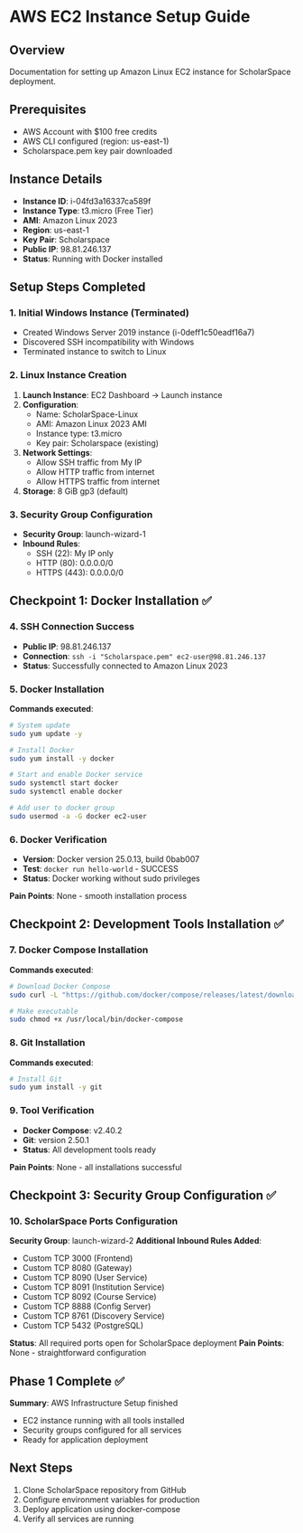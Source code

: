 # AWS EC2 Instance Setup Guide

## Overview
Documentation for setting up Amazon Linux EC2 instance for ScholarSpace deployment.

## Prerequisites
- AWS Account with $100 free credits
- AWS CLI configured (region: us-east-1)
- Scholarspace.pem key pair downloaded

## Instance Details
- **Instance ID**: i-04fd3a16337ca589f
- **Instance Type**: t3.micro (Free Tier)
- **AMI**: Amazon Linux 2023
- **Region**: us-east-1
- **Key Pair**: Scholarspace
- **Public IP**: 98.81.246.137
- **Status**: Running with Docker installed

## Setup Steps Completed

### 1. Initial Windows Instance (Terminated)
- Created Windows Server 2019 instance (i-0deff1c50eadf16a7)
- Discovered SSH incompatibility with Windows
- Terminated instance to switch to Linux

### 2. Linux Instance Creation
1. **Launch Instance**: EC2 Dashboard → Launch instance
2. **Configuration**:
   - Name: ScholarSpace-Linux
   - AMI: Amazon Linux 2023 AMI
   - Instance type: t3.micro
   - Key pair: Scholarspace (existing)
3. **Network Settings**:
   - Allow SSH traffic from My IP
   - Allow HTTP traffic from internet
   - Allow HTTPS traffic from internet
4. **Storage**: 8 GiB gp3 (default)

### 3. Security Group Configuration
- **Security Group**: launch-wizard-1
- **Inbound Rules**:
  - SSH (22): My IP only
  - HTTP (80): 0.0.0.0/0
  - HTTPS (443): 0.0.0.0/0

## Checkpoint 1: Docker Installation ✅

### 4. SSH Connection Success
- **Public IP**: 98.81.246.137
- **Connection**: `ssh -i "Scholarspace.pem" ec2-user@98.81.246.137`
- **Status**: Successfully connected to Amazon Linux 2023

### 5. Docker Installation
**Commands executed**:
```bash
# System update
sudo yum update -y

# Install Docker
sudo yum install -y docker

# Start and enable Docker service
sudo systemctl start docker
sudo systemctl enable docker

# Add user to docker group
sudo usermod -a -G docker ec2-user
```

### 6. Docker Verification
- **Version**: Docker version 25.0.13, build 0bab007
- **Test**: `docker run hello-world` - SUCCESS
- **Status**: Docker working without sudo privileges

**Pain Points**: None - smooth installation process

## Checkpoint 2: Development Tools Installation ✅

### 7. Docker Compose Installation
**Commands executed**:
```bash
# Download Docker Compose
sudo curl -L "https://github.com/docker/compose/releases/latest/download/docker-compose-$(uname -s)-$(uname -m)" -o /usr/local/bin/docker-compose

# Make executable
sudo chmod +x /usr/local/bin/docker-compose
```

### 8. Git Installation
**Commands executed**:
```bash
# Install Git
sudo yum install -y git
```

### 9. Tool Verification
- **Docker Compose**: v2.40.2
- **Git**: version 2.50.1
- **Status**: All development tools ready

**Pain Points**: None - all installations successful

## Checkpoint 3: Security Group Configuration ✅

### 10. ScholarSpace Ports Configuration
**Security Group**: launch-wizard-2
**Additional Inbound Rules Added**:
- Custom TCP 3000 (Frontend)
- Custom TCP 8080 (Gateway)
- Custom TCP 8090 (User Service)
- Custom TCP 8091 (Institution Service)
- Custom TCP 8092 (Course Service)
- Custom TCP 8888 (Config Server)
- Custom TCP 8761 (Discovery Service)
- Custom TCP 5432 (PostgreSQL)

**Status**: All required ports open for ScholarSpace deployment
**Pain Points**: None - straightforward configuration

## Phase 1 Complete ✅

**Summary**: AWS Infrastructure Setup finished
- EC2 instance running with all tools installed
- Security groups configured for all services
- Ready for application deployment

## Next Steps
1. Clone ScholarSpace repository from GitHub
2. Configure environment variables for production
3. Deploy application using docker-compose
4. Verify all services are running

